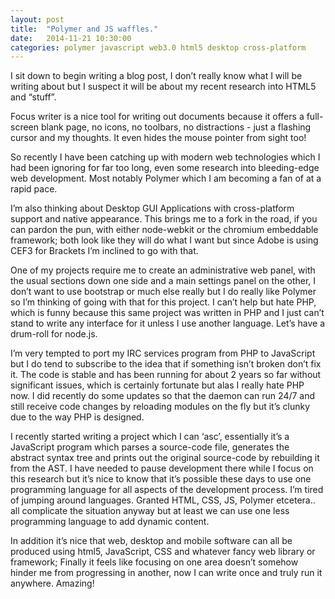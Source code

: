 ```yaml
---
layout: post
title:  "Polymer and JS waffles."
date:   2014-11-21 10:30:00
categories: polymer javascript web3.0 html5 desktop cross-platform
---
```


I sit down to begin writing a blog post, I don’t really know what I will be writing about but I suspect it will be about my recent research into HTML5 and “stuff”.

Focus writer is a nice tool for writing out documents because it offers a full-screen blank page, no icons, no toolbars, no distractions - just a flashing cursor and my thoughts. It even hides the mouse pointer from sight too!

So recently I have been catching up with modern web technologies which I had been ignoring for far too long, even some research into bleeding-edge web development. Most notably Polymer which I am becoming a fan of at a rapid 
pace.

I’m also thinking about Desktop GUI Applications with cross-platform support and native appearance. This brings me to a fork in the road, if you can pardon the pun, with either node-webkit or the chromium embeddable 
framework; both look like they will do what I want but since Adobe is using CEF3 for Brackets I’m inclined to go with that. 

One of my projects require me to create an administrative web panel, with the usual sections down one side and a main settings panel on the other, I don’t want to use bootstrap or much else really but I do really like Polymer 
so I’m thinking of going with that for this project. I can’t help but hate PHP, which is funny because this same project was written in PHP and I just can’t stand to write any interface for it unless I use another 
language. Let’s have a drum-roll for node.js.

I’m very tempted to port my IRC services program from PHP to JavaScript but I do tend to subscribe to the idea that if something isn’t broken don’t fix it. The code is stable and has been running for about 2 years so 
far without significant issues, which is certainly fortunate but alas I really hate PHP now. I did recently do some updates so that the daemon can run 24/7 and still receive code changes by reloading modules on the fly but 
it’s clunky due to the way PHP is designed.

I recently started writing a project which I can ‘asc’, essentially it’s a JavaScript program which parses a source-code file, generates the abstract syntax tree and prints out the original source-code by rebuilding 
it from the AST. I have needed to pause development there while I focus on this research but it’s nice to know that it’s possible these days to use one programming language for all aspects of the development process. 
I’m tired of jumping around languages. Granted HTML, CSS, JS, Polymer etcetera.. all complicate the situation anyway but at least we can use one less programming language to add dynamic content.

In addition it’s nice that web, desktop and mobile software can all be produced using html5, JavaScript, CSS and whatever fancy web library or framework; Finally it feels like focusing on one area doesn’t somehow hinder 
me from progressing in another, now I can write once and truly run it anywhere. Amazing!


